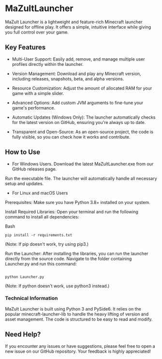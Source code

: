 # MaZultLauncher
MaZult Launcher is a lightweight and feature-rich Minecraft launcher designed for offline play. It offers a simple, intuitive interface while giving you full control over your game.

## Key Features
- Multi-User Support: Easily add, remove, and manage multiple user profiles directly within the launcher.

- Version Management: Download and play any Minecraft version, including releases, snapshots, beta, and alpha versions.

- Resource Customization: Adjust the amount of allocated RAM for your game with a simple slider.

- Advanced Options: Add custom JVM arguments to fine-tune your game's performance.

- Automatic Updates (Windows Only): The launcher automatically checks for the latest version on GitHub, ensuring you're always up to date.

- Transparent and Open-Source: As an open-source project, the code is fully visible, so you can check how it works and contribute.

## How to Use
- For Windows Users. 
Download the latest MaZultLauncher.exe from our GitHub releases page.

Run the executable file. The launcher will automatically handle all necessary setup and updates.

- For Linux and macOS Users

Prerequisites: Make sure you have Python 3.8+ installed on your system.

Install Required Libraries: Open your terminal and run the following command to install all dependencies:

Bash
```
pip install -r requirements.txt
```
(Note: If pip doesn't work, try using pip3.)

Run the Launcher: After installing the libraries, you can run the launcher directly from the source code. Navigate to the folder containing Launcher.py and run this command:

```

python Launcher.py
```
(Note: If python doesn't work, use python3 instead.)

### Technical Information
MaZult Launcher is built using Python 3 and PySide6. It relies on the popular minecraft-launcher-lib to handle the heavy lifting of version and asset management. The code is structured to be easy to read and modify.

## Need Help?
If you encounter any issues or have suggestions, please feel free to open a new issue on our GitHub repository. Your feedback is highly appreciated!
